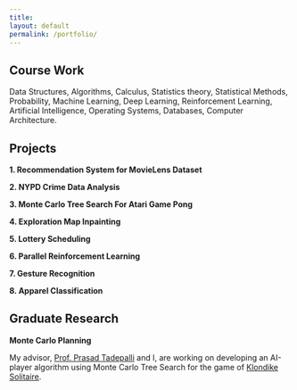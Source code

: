 ```yaml
---
title:
layout: default
permalink: /portfolio/
---
```


Course Work
------------

Data Structures, Algorithms, Calculus, Statistics theory, Statistical Methods, Probability,  Machine Learning, Deep Learning, Reinforcement Learning, Artificial Intelligence, Operating Systems,
Databases, Computer Architecture.

Projects
-----------

**1.    Recommendation System for MovieLens Dataset**

**2.    NYPD Crime Data Analysis**

**3.    Monte Carlo Tree Search For Atari Game Pong**

**4.    Exploration Map Inpainting**

**5.    Lottery Scheduling**

**6.    Parallel Reinforcement Learning**

**7. 	Gesture Recognition**

**8. 	Apparel Classification**


Graduate Research
------------------

**Monte Carlo Planning** <br/>

My advisor, [Prof. Prasad Tadepalli](http://web.engr.oregonstate.edu/~tadepall/) and I, are working on developing an AI-player algorithm using Monte Carlo Tree Search for the game of [Klondike Solitaire](https://www.solitaire-klondike.com/).